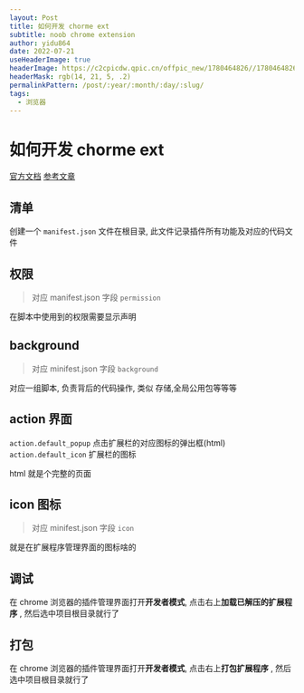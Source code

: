 ```yaml
---
layout: Post
title: 如何开发 chorme ext
subtitle: noob chrome extension
author: yidu864
date: 2022-07-21
useHeaderImage: true
headerImage: https://c2cpicdw.qpic.cn/offpic_new/1780464826//1780464826-738245075-B6A43535AD6286ABB152F00C39E8BBA2/0?term=3&file=b6a43535ad6286abb152f00c39e8bba2986401-1200-667.png&vscodeDragFlag=1
headerMask: rgb(14, 21, 5, .2)
permalinkPattern: /post/:year/:month/:day/:slug/
tags:
  - 浏览器
---
```


# 如何开发 chorme ext

[官方文档](https://developer.chrome.com/docs/extensions/mv3/getstarted/)
[参考文章](https://www.cnblogs.com/liuxianan/p/chrome-plugin-develop.html)

## 清单

创建一个 `manifest.json` 文件在根目录, 此文件记录插件所有功能及对应的代码文件

## 权限

> 对应 manifest.json 字段 `permission`

在脚本中使用到的权限需要显示声明

## background

> 对应 minifest.json 字段 `background`

对应一组脚本, 负责背后的代码操作, 类似 存储,全局公用包等等等

## action 界面

`action.default_popup` 点击扩展栏的对应图标的弹出框(html)
`action.default_icon` 扩展栏的图标

html 就是个完整的页面

## icon 图标

> 对应 minifest.json 字段 `icon`

就是在扩展程序管理界面的图标啥的

## 调试

在 chrome 浏览器的插件管理界面打开**开发者模式**, 点击右上**加载已解压的扩展程序** , 然后选中项目根目录就行了

## 打包

在 chrome 浏览器的插件管理界面打开**开发者模式**, 点击右上**打包扩展程序** , 然后选中项目根目录就行了
